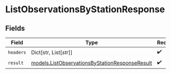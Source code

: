# ListObservationsByStationResponse


## Fields

| Field                                                                                                  | Type                                                                                                   | Required                                                                                               | Description                                                                                            |
| ------------------------------------------------------------------------------------------------------ | ------------------------------------------------------------------------------------------------------ | ------------------------------------------------------------------------------------------------------ | ------------------------------------------------------------------------------------------------------ |
| `headers`                                                                                              | Dict[str, List[*str*]]                                                                                 | :heavy_check_mark:                                                                                     | N/A                                                                                                    |
| `result`                                                                                               | [models.ListObservationsByStationResponseResult](../models/listobservationsbystationresponseresult.md) | :heavy_check_mark:                                                                                     | N/A                                                                                                    |